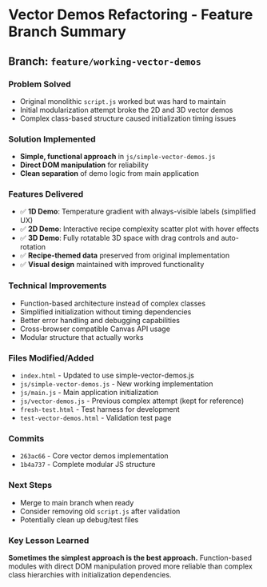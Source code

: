 # Vector Demos Refactoring - Feature Branch Summary

## Branch: `feature/working-vector-demos`

### Problem Solved
- Original monolithic `script.js` worked but was hard to maintain
- Initial modularization attempt broke the 2D and 3D vector demos
- Complex class-based structure caused initialization timing issues

### Solution Implemented
- **Simple, functional approach** in `js/simple-vector-demos.js`
- **Direct DOM manipulation** for reliability
- **Clean separation** of demo logic from main application

### Features Delivered
- ✅ **1D Demo**: Temperature gradient with always-visible labels (simplified UX)
- ✅ **2D Demo**: Interactive recipe complexity scatter plot with hover effects
- ✅ **3D Demo**: Fully rotatable 3D space with drag controls and auto-rotation
- ✅ **Recipe-themed data** preserved from original implementation
- ✅ **Visual design** maintained with improved functionality

### Technical Improvements
- Function-based architecture instead of complex classes
- Simplified initialization without timing dependencies
- Better error handling and debugging capabilities
- Cross-browser compatible Canvas API usage
- Modular structure that actually works

### Files Modified/Added
- `index.html` - Updated to use simple-vector-demos.js
- `js/simple-vector-demos.js` - New working implementation
- `js/main.js` - Main application initialization
- `js/vector-demos.js` - Previous complex attempt (kept for reference)
- `fresh-test.html` - Test harness for development
- `test-vector-demos.html` - Validation test page

### Commits
- `263ac66` - Core vector demos implementation
- `1b4a737` - Complete modular JS structure

### Next Steps
- Merge to main branch when ready
- Consider removing old `script.js` after validation
- Potentially clean up debug/test files

### Key Lesson Learned
**Sometimes the simplest approach is the best approach.** 
Function-based modules with direct DOM manipulation proved more reliable than complex class hierarchies with initialization dependencies.
